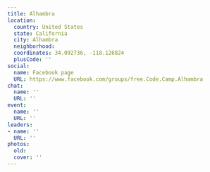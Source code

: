 ```yaml
---
title: Alhambra
location:
  country: United States
  state: California
  city: Alhambra
  neighborhood: 
  coordinates: 34.092736, -118.126824
  plusCode: ''
social:
  name: Facebook page
  URL: https://www.facebook.com/groups/free.Code.Camp.Alhambra
chat:
  name: ''
  URL: ''
event:
  name: ''
  URL: ''
leaders:
- name: ''
  URL: ''
photos:
  old: 
  cover: ''
---
```

